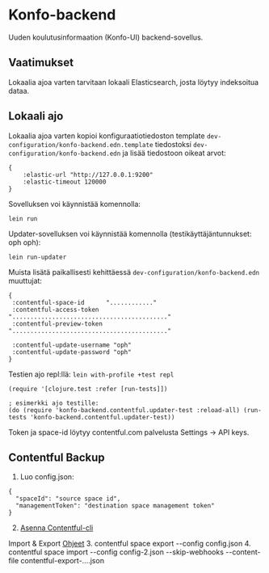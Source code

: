 # Konfo-backend

Uuden koulutusinformaation (Konfo-UI) backend-sovellus.

## Vaatimukset

Lokaalia ajoa varten tarvitaan lokaali Elasticsearch, josta löytyy indeksoitua dataa.

## Lokaali ajo

Lokaalia ajoa varten kopioi konfiguraatiotiedoston template `dev-configuration/konfo-backend.edn.template`
tiedostoksi `dev-configuration/konfo-backend.edn` ja lisää tiedostoon oikeat arvot:

```
{
    :elastic-url "http://127.0.0.1:9200"
    :elastic-timeout 120000
}
```

Sovelluksen voi käynnistää komennolla:

`lein run`

Updater-sovelluksen voi käynnistää komennolla (testikäyttäjäntunnukset: oph oph):

`lein run-updater`

Muista lisätä paikallisesti kehittäessä `dev-configuration/konfo-backend.edn` muuttujat:
```
{
 :contentful-space-id      "............"
 :contentful-access-token  "..........................................."
 :contentful-preview-token "..........................................."

 :contentful-update-username "oph"
 :contentful-update-password "oph"
}
```

Testien ajo repl:llä:
`lein with-profile +test repl`

```
(require '[clojure.test :refer [run-tests]])

; esimerkki ajo testille:
(do (require 'konfo-backend.contentful.updater-test :reload-all) (run-tests 'konfo-backend.contentful.updater-test))
```

Token ja space-id löytyy contentful.com palvelusta Settings -> API keys.

## Contentful Backup

1. Luo config.json:
```
{
  "spaceId": "source space id",
  "managementToken": "destination space management token"
}
```

2. [Asenna Contentful-cli](https://www.contentful.com/developers/docs/tutorials/cli/installation/)

Import & Export [Ohjeet](https://www.contentful.com/developers/docs/tutorials/cli/import-and-export)
3. contentful space export --config config.json
4. contentful space import --config config-2.json --skip-webhooks --content-file contentful-export-....json
